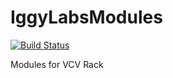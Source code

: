 # IggyLabsModules

[![Build Status](https://travis-ci.org/isabelgk/IggyLabsModules.svg?branch=master)](https://travis-ci.org/isabelgk/IggyLabsModules)

Modules for VCV Rack
